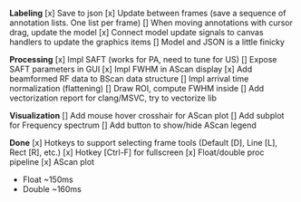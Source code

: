 **Labeling**
[x] Save to json
[x] Update between frames (save a sequence of annotation lists. One list per frame)
[] When moving annotations with cursor drag, update the model
[x] Connect model update signals to canvas handlers to update the graphics items
[] Model and JSON is a little finicky

**Processing**
[x] Impl SAFT (works for PA, need to tune for US)
[] Expose SAFT parameters in GUI
[x] Impl FWHM in AScan display
[x] Add beamformed RF data to BScan data structure
[] Impl arrival time normalization (flattening)
[] Draw ROI, compute FWHM inside
[] Add vectorization report for clang/MSVC, try to vectorize lib

**Visualization**
[] Add mouse hover crosshair for AScan plot
[] Add subplot for Frequency spectrum
[] Add button to show/hide AScan legend

**Done**
[x] Hotkeys to support selecting frame tools (Default [D], Line [L], Rect [R], etc.)
[x] Hotkey [Ctrl-F] for fullscreen
[x] Float/double proc pipeline
[x] AScan plot

- Float ~150ms
- Double ~160ms
